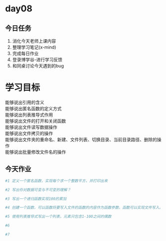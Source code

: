 # day08

## 今日任务

1. 消化今天老师上课内容
2. 整理学习笔记\(x-mind\)
3. 完成每日作业
4. 登录博学谷-进行学习反馈
5. 和同桌讨论今天遇到的bug

# 学习目标

能够说出引用的含义  
能够说出匿名函数的定义方式  
能够说出列表推导式作用  
能够说出文件的打开和关闭函数  
能够说出文件读写数据操作  
能够说出文件拷贝的操作  
能够说出文件夹的重命名、新建、文件列表、切换目录、当前目录路径、删除的操作  
能够说出批量修改文件名的操作

## 今天作业

```py
#1 定义一个匿名函数，实现每个求一个整数平方，并打印出来
```

```py
#2 写出你对数据可变与不可变的理解？
```

```py
#3 写出一个递归函数实现100的累加
```

```py
#4 创建一个函数，可以函数将要写入文件的函数的内容作为函数参数，函数可以实现文件写入。
```

```py
#5 使用列表推导式写出一个列表，元素只包含1-100之间的偶数
```

```py
#6
```

```py
#7
```



